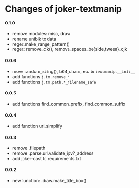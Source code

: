 Changes of joker-textmanip
==========================

#### 0.1.0
* remove modules: misc, draw
* rename uniblk to data
* regex.make_range_pattern()
* regex: remove_cjk(),  remove_spaces_be{side,tween}_cjk

#### 0.0.6
* move random_string(), b64_chars, etc to `textmanip.__init__`
* add functions `j.tm.remove_*`
* add functions `j.tm.path.*_filename_safe`

#### 0.0.5
* add functions find_common_prefix, find_common_suffix

#### 0.0.4
* add function url_simplify

#### 0.0.3
* remove .filepath
* remove .parse.url.validate_ipv?_address
* add joker-cast to requirements.txt

#### 0.0.2
* new function: .draw.make_title_box()
